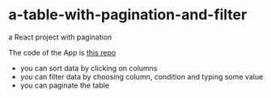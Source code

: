 # a-table-with-pagination-and-filter
a React project with pagination

The code of the App is [this repo](https://github.com/gennady-bars/React-table-with-pagination-sorting-and-filter)

* you can sort data by clicking on columns
* you can filter data by choosing column, condition and typing some value
* you can paginate the table
